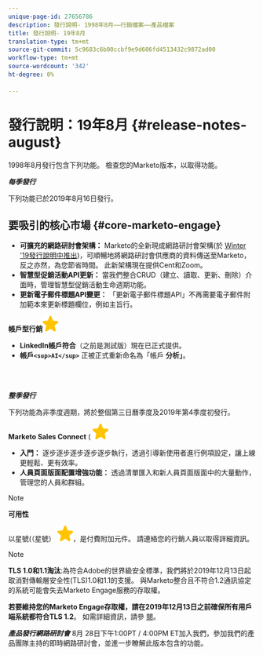```yaml
---
unique-page-id: 27656786
description: 發行說明- 1998年8月——行銷檔案——產品檔案
title: 發行說明- 19年8月
translation-type: tm+mt
source-git-commit: 5c9683c6b00ccbf9e9d606fd4513432c9872ad00
workflow-type: tm+mt
source-wordcount: '342'
ht-degree: 0%

---
```



# 發行說明：19年8月 {#release-notes-august}

1998年8月發行包含下列功能。 檢查您的Marketo版本，以取得功能。

***每季發行***

下列功能已於2019年8月16日發行。

## 要吸引的核心市場 {#core-marketo-engage}

* **可擴充的網路研討會架構：** Marketo的全新現成網路研討會架構(於 [Winter &#39;19發行說明中推出](release-notes-winter-19.md))，可順暢地將網路研討會供應商的資料傳送至Marketo，反之亦然，為您節省時間。 此新架構現在提供Cent和Zoom。
* **智慧型促銷活動API更新：** 當我們整合CRUD（建立、讀取、更新、刪除）介面時，管理智慧型促銷活動生命週期功能。
* **更新電子郵件標題API變更：** 「更新電子郵件標題API」不再需要電子郵件附加範本來更新標題欄位，例如主旨行。

**帳戶型行銷**![（星型）](assets/star-yellow.svg)

* **LinkedIn帳戶符合**（之前是測試版）現在已正式提供。
* **帳戶`<sup>AI</sup>`** 正被正式重新命名為「帳戶 **分析」**。

<br> 

***整季發行***

下列功能為非季度週期，將於整個第三日曆季度及2019年第4季度初發行。

**Marketo Sales Connect** ( ![星級)](assets/star-yellow.svg)

* **入門：** 逐步逐步逐步逐步逐步執行，透過引導新使用者進行例項設定，讓上線更輕鬆、更有效率。
* **人員頁面版面配置增強功能：** 透過清單匯入和新人員頁面版面中的大量動作，管理您的人員和群組。

>[!NOTE]
>
>**可用性**
>
>以星號(（星號） ![表示的功能](assets/star-yellow.svg)，是付費附加元件。 請連絡您的行銷人員以取得詳細資訊。

>[!NOTE]
>
>**TLS 1.0和1.1淘汰**:為符合Adobe的世界級安全標準，我們將於2019年12月13日起取消對傳輸層安全性(TLS)1.0和1.1的支援。 與Marketo整合且不符合1.2通訊協定的系統可能會失去Marketo Engage服務的存取權。
>
>**若要維持您的Marketo Engage存取權，請在2019年12月13日之前確保所有用戶端系統都符合TLS 1.2**。 如需詳細資訊，請參 [閱](https://nation.marketo.com/docs/DOC-7059-tls-10-11-deprecation-faq)。

***產品發行網路研討會*** 8月 [](https://engage.marketo.com/August_19_Release_Webinar.html) 28日下午1:00PT / 4:00PM ET加入我們，參加我們的產品團隊主持的即時網路研討會，並進一步瞭解此版本包含的功能。
